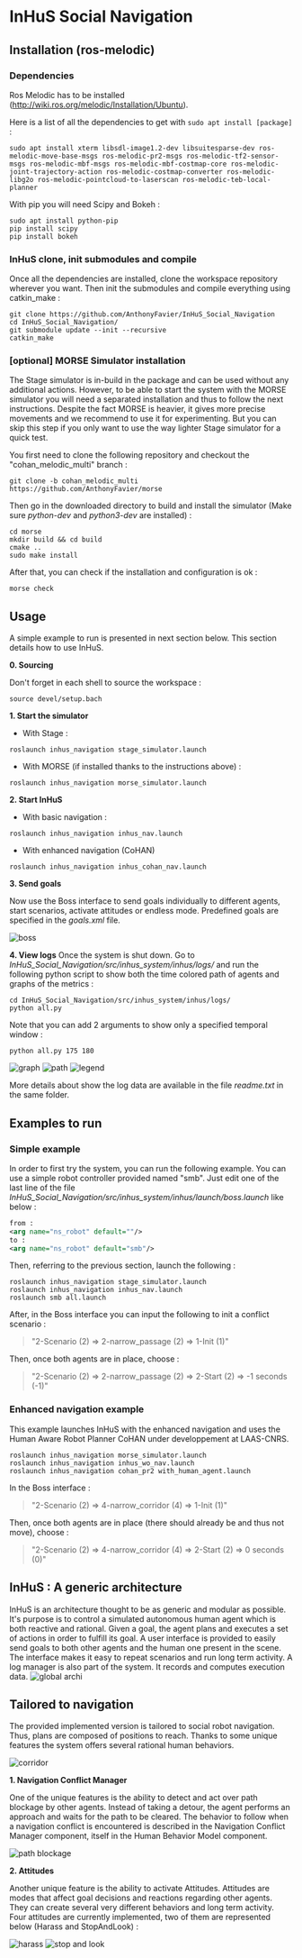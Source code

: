 # InHuS Social Navigation

## Installation (ros-melodic)

### Dependencies

Ros Melodic has to be installed (http://wiki.ros.org/melodic/Installation/Ubuntu).

Here is a list of all the dependencies to get with `sudo apt install [package]` :
```
sudo apt install xterm libsdl-image1.2-dev libsuitesparse-dev ros-melodic-move-base-msgs ros-melodic-pr2-msgs ros-melodic-tf2-sensor-msgs ros-melodic-mbf-msgs ros-melodic-mbf-costmap-core ros-melodic-joint-trajectory-action ros-melodic-costmap-converter ros-melodic-libg2o ros-melodic-pointcloud-to-laserscan ros-melodic-teb-local-planner
```

With pip you will need Scipy and Bokeh :
```
sudo apt install python-pip
pip install scipy
pip install bokeh
```

### InHuS clone, init submodules and compile

Once all the dependencies are installed, clone the workspace repository wherever you want. Then init the submodules and compile everything using catkin_make :
```
git clone https://github.com/AnthonyFavier/InHuS_Social_Navigation
cd InHuS_Social_Navigation/
git submodule update --init --recursive
catkin_make
```

### [optional] MORSE Simulator installation

The Stage simulator is in-build in the package and can be used without any additional actions. However, to be able to start the system with the MORSE simulator you will need a separated installation and thus to follow the next instructions. Despite the fact MORSE is heavier, it gives more precise movements and we recommend to use it for experimenting. But you can skip this step if you only want to use the way lighter Stage simulator for a quick test.

You first need to clone the following repository and checkout the "cohan_melodic_multi" branch :
```
git clone -b cohan_melodic_multi https://github.com/AnthonyFavier/morse
```
Then go in the downloaded directory to build and install the simulator (Make sure *python-dev* and *python3-dev* are installed) :
```
cd morse
mkdir build && cd build
cmake ..
sudo make install
```

After that, you can check if the installation and configuration is ok :
```
morse check
```

## Usage

A simple example to run is presented in next section below. This section details how to use InHuS.

**0. Sourcing**

Don't forget in each shell to source the workspace :
```
source devel/setup.bach
```

**1. Start the simulator**
* With Stage :
```
roslaunch inhus_navigation stage_simulator.launch
```
* With MORSE (if installed thanks to the instructions above) :
```
roslaunch inhus_navigation morse_simulator.launch
```
**2. Start InHuS**
* With basic navigation :
```
roslaunch inhus_navigation inhus_nav.launch
```
* With enhanced navigation (CoHAN)
```
roslaunch inhus_navigation inhus_cohan_nav.launch
```
**3. Send goals**

Now use the Boss interface to send goals individually to different agents, start scenarios, activate attitudes or endless mode. Predefined goals are specified in the *goals.xml* file.

![boss](https://github.com/AnthonyFavier/images/blob/master/boss.png)

**4. View logs**
Once the system is shut down. Go to *InHuS_Social_Navigation/src/inhus_system/inhus/logs/* and run the following python script to show both the time colored path of agents and graphs of the metrics :
```
cd InHuS_Social_Navigation/src/inhus_system/inhus/logs/
python all.py
```
Note that you can add 2 arguments to show only a specified temporal window :
```
python all.py 175 180
```
![graph](https://github.com/AnthonyFavier/images/blob/master/graphs_OO_smb_replan.png)
![path](https://github.com/AnthonyFavier/images/blob/master/paths_OO_smb_replan_new.png)
![legend](https://github.com/AnthonyFavier/images/blob/master/legend.png)

More details about show the log data are available in the file *readme.txt* in the same folder.

## Examples to run

### Simple example

In order to first try the system, you can run the following example. You can use a simple robot controller provided named "smb".
Just edit one of the last line of the file *InHuS_Social_Navigation/src/inhus_system/inhus/launch/boss.launch* like below :
``` xml
from :
<arg name="ns_robot" default=""/>
to :
<arg name="ns_robot" default="smb"/>
```
Then, referring to the previous section, launch the following :
```
roslaunch inhus_navigation stage_simulator.launch
roslaunch inhus_navigation inhus_nav.launch
roslaunch smb all.launch
```
After, in the Boss interface you can input the following to init a conflict scenario :

> "2-Scenario (2) => 2-narrow_passage (2) => 1-Init (1)"

Then, once both agents are in place, choose :

> "2-Scenario (2) => 2-narrow_passage (2) => 2-Start (2) => -1 seconds (-1)"

### Enhanced navigation example

This example launches InHuS with the enhanced navigation and uses the Human Aware Robot Planner CoHAN under developpement at LAAS-CNRS.

```
roslaunch inhus_navigation morse_simulator.launch
roslaunch inhus_navigation inhus_wo_nav.launch
roslaunch inhus_navigation cohan_pr2 with_human_agent.launch
```
In the Boss interface :

> "2-Scenario (2) => 4-narrow_corridor (4) => 1-Init (1)"

Then, once both agents are in place (there should already be and thus not move), choose :

> "2-Scenario (2) => 4-narrow_corridor (4) => 2-Start (2) => 0 seconds (0)"

## InHuS : A generic architecture

InHuS is an architecture thought to be as generic and modular as possible. It's purpose is to control a simulated autonomous human agent which is both reactive and rational. Given a goal, the agent plans and executes a set of actions in order to fulfill its goal. A user interface is provided to easily send goals to both other agents and the human one present in the scene. The interface makes it easy to repeat scenarios and run long term activity. A log manager is also part of the system. It records and computes execution data.
![global archi](https://github.com/AnthonyFavier/images/blob/master/global_archi_grand.png)

## Tailored to navigation

The provided implemented version is tailored to social robot navigation. Thus, plans are composed of positions to reach. Thanks to some unique features the system offers several rational human behaviors.

![corridor](https://github.com/AnthonyFavier/images/blob/master/nav_hateb.gif)

**1. Navigation Conflict Manager**

One of the unique features is the ability to detect and act over path blockage by other agents. Instead of taking a detour, the agent performs an approach and waits for the path to be cleared. The behavior to follow when a navigation conflict is encountered is described in the Navigation Conflict Manager component, itself in the Human Behavior Model component.

![path blockage](https://github.com/AnthonyFavier/images/blob/master/path_blocked.gif)

**2. Attitudes**

Another unique feature is the ability to activate Attitudes. Attitudes are modes that affect goal decisions and reactions regarding other agents. They can create several very different behaviors and long term activity. Four attitudes are currently implemented, two of them are represented below (Harass and StopAndLook) :

![harass](https://github.com/AnthonyFavier/images/blob/master/attitude_harass.gif)
![stop and look](https://github.com/AnthonyFavier/images/blob/master/attitude_non_coop_stopLook.gif)
